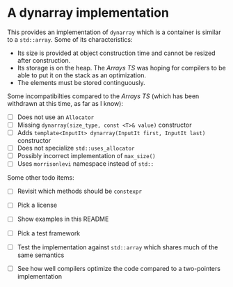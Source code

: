# A dynarray implementation

This provides an implementation of `dynarray` which is a container is similar to a `std::array`. Some of its characteristics:

  - Its size is provided at object construction time and cannot be resized after construction.
  - Its storage is on the heap. The *Arrays TS* was hoping for compilers to be able to put it on the stack as an optimization.
  - The elements must be stored continguously.

Some incompatibilties compared to the *Arrays TS* (which has been withdrawn at this time, as far as I know):

  - [ ] Does not use an `Allocator`
  - [ ] Missing `dynarray(size_type, const <T>& value)` constructor
  - [ ] Adds  `template<InputIt> dynarray(InputIt first, InputIt last)` constructor
  - [ ] Does not specialize `std::uses_allocator`
  - [ ] Possibly incorrect implementation of `max_size()`
  - [ ] Uses `morrisonlevi` namespace instead of `std::`

Some other todo items:

  - [ ] Revisit which methods should be `constexpr`
  - [ ] Pick a license
  - [ ] Show examples in this README
  - [ ] Pick a test framework
  - [ ] Test the implementation against `std::array` which shares much of the same semantics
  - [ ] See how well compilers optimize the code compared to a two-pointers implementation

